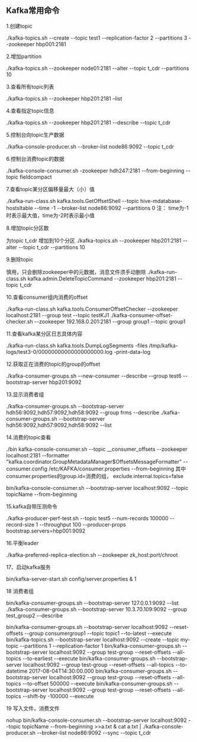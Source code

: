 
## Kafka常用命令
1.创建topic

./kafka-topics.sh --create --topic test1 --replication-factor 2 --partitions 3 --zookeeper hbp001:2181

2.增加partition

./kafka-topics.sh --zookeeper node01:2181 --alter --topic t_cdr --partitions 10

3.查看所有topic列表

./kafka-topics.sh --zookeeper hbp201:2181 –list

4.查看指定topic信息

./kafka-topics.sh --zookeeper hbp201:2181 --describe --topic t_cdr

5.控制台向topic生产数据

./kafka-console-producer.sh --broker-list node86:9092 --topic t_cdr

6.控制台消费topic的数据

./kafka-console-consumer.sh -zookeeper hdh247:2181 --from-beginning --topic fieldcompact

7.查看topic某分区偏移量最大（小）值

./kafka-run-class.sh kafka.tools.GetOffsetShell --topic hive-mdatabase-hostsltable --time -1 --broker-list node86:9092 --partitions 0
注： time为-1时表示最大值，time为-2时表示最小值

8.增加topic分区数

为topic t_cdr 增加到10个分区
./kafka-topics.sh --zookeeper hbp201:2181 --alter --topic t_cdr --partitions 10

9.删除topic

慎用，只会删除zookeeper中的元数据，消息文件须手动删除
./kafka-run-class.sh kafka.admin.DeleteTopicCommand --zookeeper hbp201:2181 --topic t_cdr

10.查看consumer组内消费的offset

./kafka-run-class.sh kafka.tools.ConsumerOffsetChecker --zookeeper localhost:2181 --group test --topic testKJ1
 ./kafka-consumer-offset-checker.sh --zookeeper 192.168.0.201:2181 --group group1 --topic group1

11.查看kafka某分区日志具体内容

./kafka-run-class.sh kafka.tools.DumpLogSegments -files /tmp/kafka-logs/test3-0/00000000000000000000.log  -print-data-log  

12.获取正在消费的topic的group的offset

./kafka-consumer-groups.sh --new-consumer --describe --group test6 --bootstrap-server hbp201:9092

13.显示消费者组

./kafka-consumer-groups.sh --bootstrap-server hdh56:9092,hdh57:9092,hdh58:9092  --group frms --describe
./kafka-consumer-groups.sh --bootstrap-server hdh56:9092,hdh57:9092,hdh58:9092 --list

14.消费的topic查看

./bin kafka-console-consumer.sh --topic __consumer_offsets --zookeeper localhost:2181 --formatter "kafka.coordinator.GroupMetadataManager\$OffsetsMessageFormatter" --consumer.config /etc/KAFKA/consumer.properties --from-beginning
其中consumer.properties的group.id=消费的组，
exclude.internal.topics=false

bin/kafka-console-consumer.sh --bootstrap-server localhost:9092 --topic topicName --from-beginning


15.kafka自带压测命令

./kafka-producer-perf-test.sh --topic test5 --num-records 100000 --record-size 1 --throughput 100  --producer-props bootstrap.servers=hbp001:9092

16.平衡leader

./kafka-preferred-replica-election.sh --zookeeper zk_host:port/chroot

17、启动kafka服务

bin/kafka-server-start.sh config/server.properties &
1

18 消费者组

bin/kafka-consumer-groups.sh --bootstrap-server 127.0.0.1:9092 --list
./kafka-consumer-groups.sh --bootstrap-server 10.3.70.109:9092  --group test_group2 --describe



bin/kafka-consumer-groups.sh --bootstrap-server localhost:9092 --reset-offsets --group consumergroup1 --topic topic1 --to-latest --execute
bin/kafka-topics.sh --bootstrap-server localhost:9092 --create --topic my-topic --partitions 1 --replication-factor 1 
bin/kafka-consumer-groups.sh --bootstrap-server localhost:9092 --group test-group --reset-offsets --all-topics --to-earliest --execute
bin/kafka-consumer-groups.sh --bootstrap-server localhost:9092 --group test-group --reset-offsets --all-topics --to-datetime 2017-08-04T14:30:00.000
bin/kafka-consumer-groups.sh --bootstrap-server localhost:9092 --group test-group --reset-offsets --all-topics --to-offset 500000 --execute
bin/kafka-consumer-groups.sh --bootstrap-server localhost:9092 --group test-group --reset-offsets --all-topics --shift-by -100000 --execute


19 写入文件，消费文件

nohup bin/kafka-console-consumer.sh --bootstrap-server localhost:9092 --topic topicName --from-beginning >>a.txt &
cat a.txt | ./kafka-console-producer.sh --broker-list node86:9092 --sync --topic t_cdr

